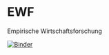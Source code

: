 # EWF
Empirische Wirtschaftsforschung

[![Binder](https://mybinder.org/badge_logo.svg)](https://mybinder.org/v2/gh/AStrittmatter/EWF/master)
